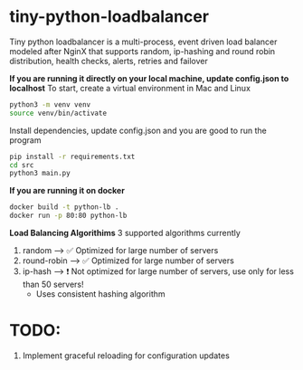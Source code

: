 # tiny-python-loadbalancer

Tiny python loadbalancer is a multi-process, event driven load balancer modeled after NginX that supports random, ip-hashing and round robin distribution, health checks, alerts, retries and failover 

**If you are running it directly on your local machine, update config.json to localhost**
To start, create a virtual environment in Mac and Linux
```bash
python3 -m venv venv
source venv/bin/activate
```

Install dependencies, update config.json and you are good to run the program
```bash
pip install -r requirements.txt
cd src
python3 main.py
```
**If you are running it on docker**
```bash
docker build -t python-lb .
docker run -p 80:80 python-lb
```

**Load Balancing Algorithims**
3 supported algorithms currently
1. random --> :white_check_mark: Optimized for large number of servers
2. round-robin --> :white_check_mark: Optimized for large number of servers
3. ip-hash --> :exclamation: Not optimized for large number of servers, use only for less than 50 servers!
    * Uses consistent hashing algorithm


# TODO:
1. Implement graceful reloading for configuration updates